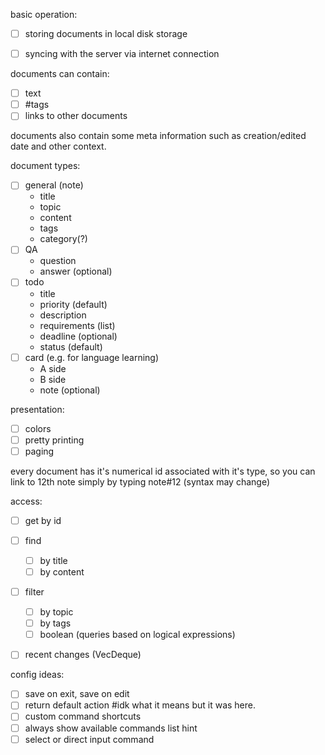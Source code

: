 basic operation:
- [ ] storing documents in local disk storage
- [ ] syncing with the server via internet connection


documents can contain:
- [ ] text
- [ ] #tags
- [ ] links to other documents

documents also contain some meta information such as creation/edited date and other context.

document types:
- [ ] general (note)
    - title
    - topic
    - content
    - tags
    - category(?)
- [ ] QA
  - question
  - answer (optional)
- [ ] todo
    - title
    - priority (default)
    - description
    - requirements (list)
    - deadline (optional)
    - status (default)
- [ ] card (e.g. for language learning)
  - A side
  - B side
  - note (optional)


presentation:
- [ ] colors
- [ ] pretty printing
- [ ] paging

every document has it's numerical id associated with it's type,
so you can link to 12th note simply by typing note#12 (syntax may change)

access:
- [ ] get by id
- [ ] find
  - [ ] by title
  - [ ] by content
- [ ] filter
  - [ ] by topic
  - [ ] by tags
  - [ ] boolean (queries based on logical expressions)
- [ ] recent changes (VecDeque<id>)


config ideas:
- [ ] save on exit, save on edit
- [ ] return default action #idk what it means but it was here.
- [ ] custom command shortcuts
- [ ] always show available commands list hint
- [ ] select or direct input command
